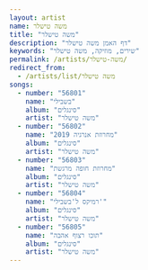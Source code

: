 ```yaml
---
layout: artist
name: משה טישלר
title: "משה טישלר"
description: "דף האמן משה טישלר"
keywords: "שירים, מוזיקה, משה טישלר"
permalink: /artists/משה-טישלר/
redirect_from:
  - /artists/list/משה טישלר
songs:
  - number: "56801"
    name: "בשבילי"
    album: "סינגלים"
    artist: "משה טישלר"
  - number: "56802"
    name: "מחרוזת אנרגיה 2019"
    album: "סינגלים"
    artist: "משה טישלר"
  - number: "56803"
    name: "מחרוזת חופה מרגשת"
    album: "סינגלים"
    artist: "משה טישלר"
  - number: "56804"
    name: "רמיקס ל'בשבילי'"
    album: "סינגלים"
    artist: "משה טישלר"
  - number: "56805"
    name: "תוכו רצוף אהבה"
    album: "סינגלים"
    artist: "משה טישלר"
---
```

